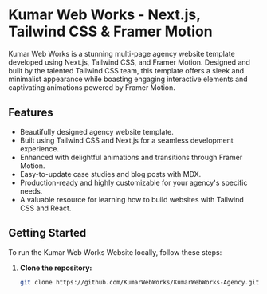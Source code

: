 # Kumar Web Works - Next.js, Tailwind CSS & Framer Motion



Kumar Web Works is a stunning multi-page agency website template developed using Next.js, Tailwind CSS, and Framer Motion. Designed and built by the talented Tailwind CSS team, this template offers a sleek and minimalist appearance while boasting engaging interactive elements and captivating animations powered by Framer Motion.

## Features

- Beautifully designed agency website template.
- Built using Tailwind CSS and Next.js for a seamless development experience.
- Enhanced with delightful animations and transitions through Framer Motion.
- Easy-to-update case studies and blog posts with MDX.
- Production-ready and highly customizable for your agency's specific needs.
- A valuable resource for learning how to build websites with Tailwind CSS and React.

## Getting Started

To run the Kumar Web Works Website locally, follow these steps:

1. **Clone the repository:**

   ```bash
   git clone https://github.com/KumarWebWorks/KumarWebWorks-Agency.git
   ```
